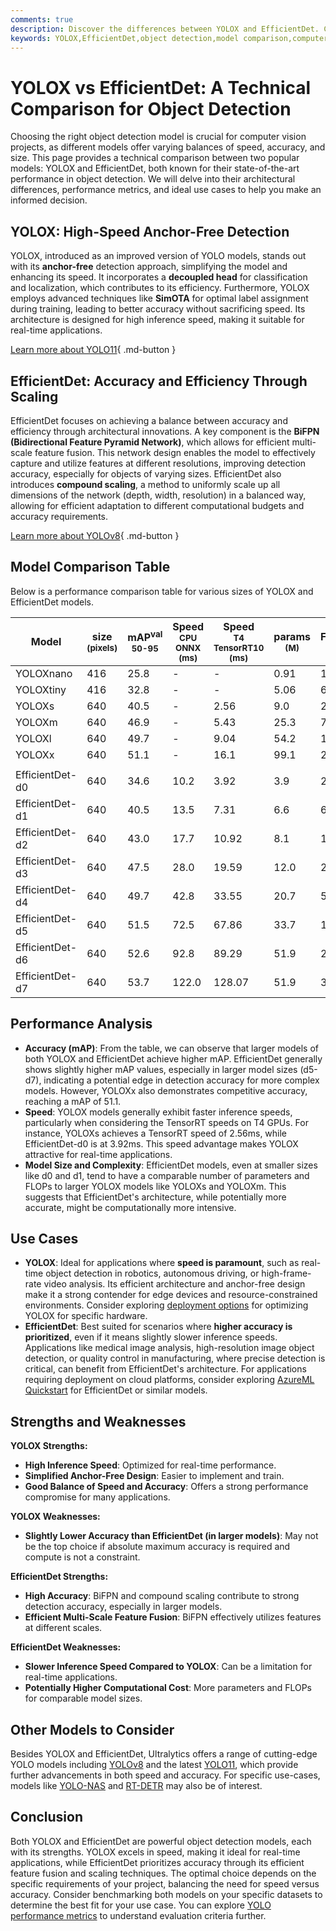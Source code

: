 ```yaml
---
comments: true
description: Discover the differences between YOLOX and EfficientDet. Compare speed, accuracy, and use cases to select the best object detection model for your project.
keywords: YOLOX,EfficientDet,object detection,model comparison,computer vision,AI models,real-time detection,high-accuracy detection,YOLO,EfficientDet features,anchor-free detection
---
```


# YOLOX vs EfficientDet: A Technical Comparison for Object Detection

Choosing the right object detection model is crucial for computer vision projects, as different models offer varying balances of speed, accuracy, and size. This page provides a technical comparison between two popular models: YOLOX and EfficientDet, both known for their state-of-the-art performance in object detection. We will delve into their architectural differences, performance metrics, and ideal use cases to help you make an informed decision.

<script async src="https://cdn.jsdelivr.net/npm/chart.js"></script>
<script defer src="../../javascript/benchmark.js"></script>

<canvas id="modelComparisonChart" width="1024" height="400" active-models='["YOLOX", "EfficientDet"]'></canvas>

## YOLOX: High-Speed Anchor-Free Detection

YOLOX, introduced as an improved version of YOLO models, stands out with its **anchor-free** detection approach, simplifying the model and enhancing its speed. It incorporates a **decoupled head** for classification and localization, which contributes to its efficiency. Furthermore, YOLOX employs advanced techniques like **SimOTA** for optimal label assignment during training, leading to better accuracy without sacrificing speed. Its architecture is designed for high inference speed, making it suitable for real-time applications.

[Learn more about YOLO11](https://docs.ultralytics.com/models/yolo11/){ .md-button }

## EfficientDet: Accuracy and Efficiency Through Scaling

EfficientDet focuses on achieving a balance between accuracy and efficiency through architectural innovations. A key component is the **BiFPN (Bidirectional Feature Pyramid Network)**, which allows for efficient multi-scale feature fusion. This network design enables the model to effectively capture and utilize features at different resolutions, improving detection accuracy, especially for objects of varying sizes. EfficientDet also introduces **compound scaling**, a method to uniformly scale up all dimensions of the network (depth, width, resolution) in a balanced way, allowing for efficient adaptation to different computational budgets and accuracy requirements.

[Learn more about YOLOv8](https://www.ultralytics.com/yolo){ .md-button }

## Model Comparison Table

Below is a performance comparison table for various sizes of YOLOX and EfficientDet models.

| Model           | size<br><sup>(pixels) | mAP<sup>val<br>50-95 | Speed<br><sup>CPU ONNX<br>(ms) | Speed<br><sup>T4 TensorRT10<br>(ms) | params<br><sup>(M) | FLOPs<br><sup>(B) |
| --------------- | --------------------- | -------------------- | ------------------------------ | ----------------------------------- | ------------------ | ----------------- |
| YOLOXnano       | 416                   | 25.8                 | -                              | -                                   | 0.91               | 1.08              |
| YOLOXtiny       | 416                   | 32.8                 | -                              | -                                   | 5.06               | 6.45              |
| YOLOXs          | 640                   | 40.5                 | -                              | 2.56                                | 9.0                | 26.8              |
| YOLOXm          | 640                   | 46.9                 | -                              | 5.43                                | 25.3               | 73.8              |
| YOLOXl          | 640                   | 49.7                 | -                              | 9.04                                | 54.2               | 155.6             |
| YOLOXx          | 640                   | 51.1                 | -                              | 16.1                                | 99.1               | 281.9             |
|                 |                       |                      |                                |                                     |                    |                   |
| EfficientDet-d0 | 640                   | 34.6                 | 10.2                           | 3.92                                | 3.9                | 2.54              |
| EfficientDet-d1 | 640                   | 40.5                 | 13.5                           | 7.31                                | 6.6                | 6.1               |
| EfficientDet-d2 | 640                   | 43.0                 | 17.7                           | 10.92                               | 8.1                | 11.0              |
| EfficientDet-d3 | 640                   | 47.5                 | 28.0                           | 19.59                               | 12.0               | 24.9              |
| EfficientDet-d4 | 640                   | 49.7                 | 42.8                           | 33.55                               | 20.7               | 55.2              |
| EfficientDet-d5 | 640                   | 51.5                 | 72.5                           | 67.86                               | 33.7               | 130.0             |
| EfficientDet-d6 | 640                   | 52.6                 | 92.8                           | 89.29                               | 51.9               | 226.0             |
| EfficientDet-d7 | 640                   | 53.7                 | 122.0                          | 128.07                              | 51.9               | 325.0             |

## Performance Analysis

- **Accuracy (mAP)**: From the table, we can observe that larger models of both YOLOX and EfficientDet achieve higher mAP. EfficientDet generally shows slightly higher mAP values, especially in larger model sizes (d5-d7), indicating a potential edge in detection accuracy for more complex models. However, YOLOXx also demonstrates competitive accuracy, reaching a mAP of 51.1.
- **Speed**: YOLOX models generally exhibit faster inference speeds, particularly when considering the TensorRT speeds on T4 GPUs. For instance, YOLOXs achieves a TensorRT speed of 2.56ms, while EfficientDet-d0 is at 3.92ms. This speed advantage makes YOLOX attractive for real-time applications.
- **Model Size and Complexity**: EfficientDet models, even at smaller sizes like d0 and d1, tend to have a comparable number of parameters and FLOPs to larger YOLOX models like YOLOXs and YOLOXm. This suggests that EfficientDet's architecture, while potentially more accurate, might be computationally more intensive.

## Use Cases

- **YOLOX**: Ideal for applications where **speed is paramount**, such as real-time object detection in robotics, autonomous driving, or high-frame-rate video analysis. Its efficient architecture and anchor-free design make it a strong contender for edge devices and resource-constrained environments. Consider exploring [deployment options](https://docs.ultralytics.com/guides/model-deployment-options/) for optimizing YOLOX for specific hardware.
- **EfficientDet**: Best suited for scenarios where **higher accuracy is prioritized**, even if it means slightly slower inference speeds. Applications like medical image analysis, high-resolution image object detection, or quality control in manufacturing, where precise detection is critical, can benefit from EfficientDet's architecture. For applications requiring deployment on cloud platforms, consider exploring [AzureML Quickstart](https://docs.ultralytics.com/guides/azureml-quickstart/) for EfficientDet or similar models.

## Strengths and Weaknesses

**YOLOX Strengths:**

- **High Inference Speed**: Optimized for real-time performance.
- **Simplified Anchor-Free Design**: Easier to implement and train.
- **Good Balance of Speed and Accuracy**: Offers a strong performance compromise for many applications.

**YOLOX Weaknesses:**

- **Slightly Lower Accuracy than EfficientDet (in larger models)**: May not be the top choice if absolute maximum accuracy is required and compute is not a constraint.

**EfficientDet Strengths:**

- **High Accuracy**: BiFPN and compound scaling contribute to strong detection accuracy, especially in larger models.
- **Efficient Multi-Scale Feature Fusion**: BiFPN effectively utilizes features at different scales.

**EfficientDet Weaknesses:**

- **Slower Inference Speed Compared to YOLOX**: Can be a limitation for real-time applications.
- **Potentially Higher Computational Cost**: More parameters and FLOPs for comparable model sizes.

## Other Models to Consider

Besides YOLOX and EfficientDet, Ultralytics offers a range of cutting-edge YOLO models including [YOLOv8](https://docs.ultralytics.com/models/yolov8/) and the latest [YOLO11](https://docs.ultralytics.com/models/yolo11/), which provide further advancements in both speed and accuracy. For specific use-cases, models like [YOLO-NAS](https://docs.ultralytics.com/models/yolo-nas/) and [RT-DETR](https://docs.ultralytics.com/models/rtdetr/) may also be of interest.

## Conclusion

Both YOLOX and EfficientDet are powerful object detection models, each with its strengths. YOLOX excels in speed, making it ideal for real-time applications, while EfficientDet prioritizes accuracy through its efficient feature fusion and scaling techniques. The optimal choice depends on the specific requirements of your project, balancing the need for speed versus accuracy. Consider benchmarking both models on your specific datasets to determine the best fit for your use case. You can explore [YOLO performance metrics](https://docs.ultralytics.com/guides/yolo-performance-metrics/) to understand evaluation criteria further.
